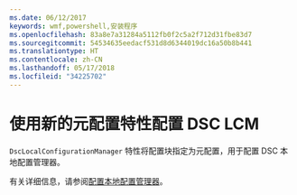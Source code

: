 ```yaml
---
ms.date: 06/12/2017
keywords: wmf,powershell,安装程序
ms.openlocfilehash: 83a8e7a31284a5112fb0f2c5a2f712d31fbe83d7
ms.sourcegitcommit: 54534635eedacf531d8d6344019dc16a50b8b441
ms.translationtype: HT
ms.contentlocale: zh-CN
ms.lasthandoff: 05/17/2018
ms.locfileid: "34225702"
---
```

# <a name="configure-dsc-lcm-with-new-meta-configuration-attribute"></a>使用新的元配置特性配置 DSC LCM

`DscLocalConfigurationManager` 特性将配置块指定为元配置，用于配置 DSC 本地配置管理器。

有关详细信息，请参阅[配置本地配置管理器](https://msdn.microsoft.com/powershell/dsc/metaconfig)。
